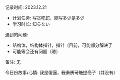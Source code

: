 记录时间: 2023.12.21

* 计划任务: 写贪吃蛇，能写多少是多少
* 学习时长: 知らない



遇到的问题: 
* 结构体，结构体指针，指针（目前，可能部分解决了
* 可能等会还有问题（嗯）

备注:  无

今日份故事/心情: 我是傻逼，~~我素质可能提高了~~（并没有）

